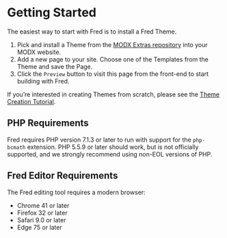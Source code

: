 # Getting Started

The easiest way to start with Fred is to install a Fred Theme.

1. Pick and install a Theme from the [MODX Extras repository](https://modx.com/extras/browse/?search=fred) into your MODX website.
2. Add a new page to your site. Choose one of the Templates from the Theme and save the Page.
3. Click the `Preview` button to visit this page from the front-end to start building with Fred.

If you’re interested in creating Themes from scratch, please see the [Theme Creation Tutorial](themes.md).

## PHP Requirements

Fred requires PHP version 7.1.3 or later to run with support for the `php-bcmath` extension. PHP 5.5.9 or later should work, but is not officially supported, and we strongly recommend using non-EOL versions of PHP.

## Fred Editor Requirements

The Fred editing tool requires a modern browser:

- Chrome 41 or later
- Firefox 32 or later
- Safari 9.0 or later
- Edge 75 or later
